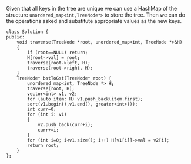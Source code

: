 Given that all keys in the tree are unique we can use a HashMap of the structure `unordered_map<int,TreeNode*>` to store the tree. Then we can do the operations asked and substitute appropriate values as the new keys.
```
class Solution {
public:
    void traverse(TreeNode *root, unordered_map<int, TreeNode *>&H)
    {
        if (root==NULL) return;
        H[root->val] = root;
        traverse(root->left, H);
        traverse(root->right, H);
    }
    TreeNode* bstToGst(TreeNode* root) {
        unordered_map<int, TreeNode *> H;
        traverse(root, H);
        vector<int> v1, v2;
        for (auto item: H) v1.push_back(item.first);
        sort(v1.begin(),v1.end(), greater<int>());
        int curr=0;
        for (int i: v1)
        {
            v2.push_back(curr+i);
            curr+=i;
        }
        for (int i=0; i<v1.size(); i++) H[v1[i]]->val = v2[i];
        return root;
    }
};
```